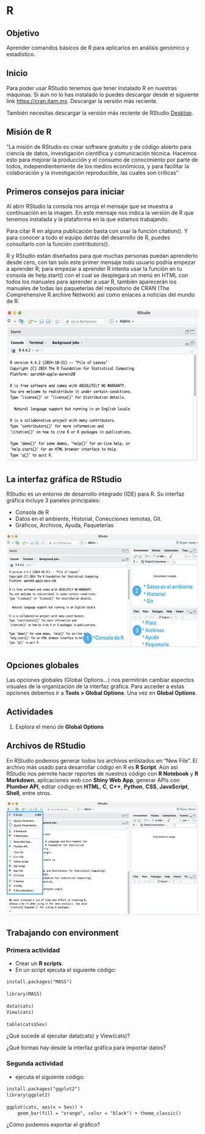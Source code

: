 # R

## Objetivo

Aprender comandos básicos de R para aplicarlos en análisis genómico y estadístico.

## Inicio

Para poder usar RStudio tenemos que tener instalado R en nuestras máquinas. Si aún no lo has instalado lo puedes descargar desde el siguiente link https://cran.itam.mx. Descargar la versión más reciente.

También necesitas descargar la versión más reciente de RStudio [Desktop](https://posit.co/download/rstudio-desktop/).

## Misión de R

“La misión de RStudio es crear software gratuito y de código abierto para ciencia de datos, investigación científica y comunicación técnica. Hacemos esto para mejorar la producción y el consumo de conocimiento por parte de todos, independientemente de los medios económicos, y para facilitar la colaboración y la investigación reproducible, las cuales son críticas”

## Primeros consejos para iniciar

Al abrir RStudio la consola nos arroja el mensaje que se muestra a continuación en la imagen. En este mensaje nos indica la versión de R que tenemos instalada y la plataforma en la que estamos trabajando. 

Para citar R en alguna publicación basta con usar la función citation(). Y para conocer a todo el equipo detrás del desarrollo de R, puedes consultarlo con la función contributors(). 

R y RStudio están diseñados para que muchas personas puedan aprenderlo desde cero, con tan solo este primer mensaje todo usuario podría empezar a aprender R; para empezar a aprender R intenta usar la función en tu consola de help.start() con el cual se desplegará un menú en HTML con todos los manuales para aprender a usar R, también aparecerán los manuales de todas las paqueterías del repositorio de CRAN (The Comprehensive R archive Network) así como enlaces a noticias del mundo de R.

<p align="center">
  <img src="https://github.com/Martinez-Gregorio-Hector/AnalisisGenomico-EcologiaFESIztacala/blob/main/Unidad2/FigurasUnidad2/RStudio1.png? raw=true" alt="shell" width="600" height="400">
</p>

## La interfaz gráfica de RStudio

RStudio es un entorno de desarrollo integrado (IDE) para R. Su interfaz gráfica incluye 3 paneles principales:

* Consola de R
* Datos en el ambiente, Historial, Conecciones remotas, Git.
* Gráficos, Archivos, Ayuda, Paqueterías

<p align="center">
  <img src="https://github.com/Martinez-Gregorio-Hector/AnalisisGenomico-EcologiaFESIztacala/blob/main/Unidad2/FigurasUnidad2/RStudio2.png? raw=true" alt="shell" width="600" height="300">
</p>

## Opciones globales

Las opciones globales (Global Options…) nos permitirán cambiar aspectos visuales de la organización de la interfaz gráfica. Para acceder a estas opciones debemos ir a **Tools > Global Options**. Una vez en **Global Options**.

## Actividades

1. Explora el menú de **Global Options**

## Archivos de RStudio

En RStudio podemos generar todos los archivos enlístados en “New File”. El archivo más usado para desarrollar código en R es **R Script**. Aún así RStudio nos permite hacer reportes de nuestros código con **R Notebook** y **R Markdown**, aplicaciones web con **Shiny Web App**, generar APIs con **Plumber API**, editar código en **HTML**, **C**, **C++**, **Python**, **CSS**, **JavaScript**, **Shell**, entre otros.

<p align="center">
  <img src="https://github.com/Martinez-Gregorio-Hector/AnalisisGenomico-EcologiaFESIztacala/blob/main/Unidad2/FigurasUnidad2/RStudio3.png? raw=true" alt="shell" width="600" height="300">
</p>

## Trabajando con environment

### Primera actividad

* Crear un **R scripts**. 
* En un script ejecuta el siguiente código:

```
install.packages("MASS")

library(MASS)

data(cats)
View(cats)

table(cats$Sex)
```
¿Qué sucede al ejecutar data(cats) y View(cats)?

¿Qué formas hay desde la interfaz gráfica para importar datos?

### Segunda actividad

* ejecuta el siguiente código:

```
install.packages("ggplot2")
library(ggplot2)

ggplot(cats, aes(x = Sex)) + 
    geom_bar(fill = "orange", color = "black") + theme_classic()

```
¿Cómo podemos exportar el gráfico?



